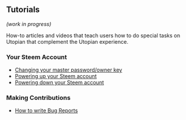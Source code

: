 ## Tutorials

*(work in progress)*

How-to articles and videos that teach users how to do special tasks on Utopian that complement the Utopian experience.

### Your Steem Account

- [Changing your master password/owner key](tutorials/changing-your-master-password-owner-key.md)
- [Powering up your Steem account](tutorials/powering-up-your-steem-account.md)
- [Powering down your Steem account](tutorials/powering-down-your-steem-account.md)

### Making Contributions

- [How to write Bug Reports](tutorials/how-to-write-bug-reports.md)
